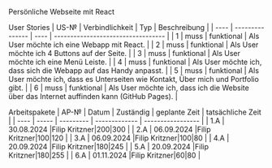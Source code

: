 Persönliche Webseite mit React

User Stories
| US-№ | Verbindlichkeit | Typ  | Beschreibung                       |
| ---- | --------------- | ---- | ---------------------------------- |
| 1    |       muss         |   funktional   | Als User möchte ich eine Webapp mit React.   |
| 2    |       muss         |   funktional   | Als User möchte ich 4 Buttons auf der Seite.   |
| 3    |       muss         |   funktional   | Als User möchte ich eine Menü Leiste.   |
| 4    |       muss         |   funktional   | Als User möchte ich, dass sich die Webapp auf das Handy anpasst.   |
| 5    |       muss         |   funktional   | Als User möchte ich, dass es Unterseiten wie Kontakt, Über mich und Portfolio gibt.   |
| 6   |       muss         |   funktional   | Als User möchte ich, dass ich die Website über das Internet auffinden kann (GitHub Pages).   |

Arbeitspakete
| AP-№ | Datum | Zuständig | geplante Zeit | tatsächliche Zeit |
| ---- | ----- | --------- | ------------- | ----------------- |
| 1.A  | 30.08.2024  |Filip Kritzner|200|300 |
| 2.A  | 06.09.2024 |Filip Kritzner|100|120 |
| 3.A  | 06.09.2024 |Filip Kritzner|100|80 |
| 4.A  | 20.09.2024 |Filip Kritzner|180|245 |
| 5.A  | 20.09.2024 |Filip Kritzner|180|255 |
| 6.A  | 01.11.2024 |Filip Kritzner|60|80 |
